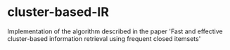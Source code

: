 # cluster-based-IR
Implementation of the algorithm described in the paper 'Fast and effective cluster-based information retrieval using frequent closed itemsets'
